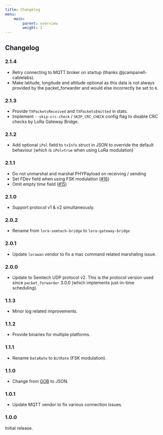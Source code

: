```yaml
---
title: Changelog
menu:
    main:
        parent: overview
        weight: 2
---
```


## Changelog

### 2.1.4

* Retry connecting to MQTT broker on startup (thanks @jcampanell-cablelabs).
* Make latitude, longitude and altitude optional as this data is not always
  provided by the packet_forwarder and would else incorrectly be set to `0`.

### 2.1.3

* Provide `TXPacketsReceived` and `TXPacketsEmitted` in stats.
* Implement `--skip-crc-check` / `SKIP_CRC_CHECK` config flag to disable CRC
  checks by LoRa Gateway Bridge.

### 2.1.2

* Add optional `iPol` field to `txInfo` struct in JSON to override the default
  behaviour (which is `iPol=true` when using LoRa modulation)

### 2.1.1

* Do not unmarshal and marshal PHYPayload on receiving / sending
* Set FDev field when using FSK modulation ([#16](https://github.com/brocaar/lora-gateway-bridge/issues/16))
* Omit empty time field ([#15](https://github.com/brocaar/lora-gateway-bridge/issues/16))

### 2.1.0

* Support protocol v1 & v2 simultaneously.

### 2.0.2

* Rename from `lora-semtech-bridge` to `lora-gateway-bridge`

### 2.0.1

* Update `lorawan` vendor to fix a mac command related marshaling issue.

### 2.0.0

* Update to Semtech UDP protocol v2. This is the protocol version used
  since `packet_forwarder` 3.0.0 (which implements just-in-time scheduling).

### 1.1.3

* Minor log related improvements.

### 1.1.2

* Provide binaries for multiple platforms.

### 1.1.1

* Rename `DataRate` to `BitRate` (FSK modulation).

### 1.1.0

* Change from [GOB](https://golang.org/pkg/encoding/gob/) to JSON.

### 1.0.1

* Update MQTT vendor to fix various connection issues.

### 1.0.0

Initial release.